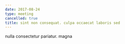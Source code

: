 ```yaml
---
date: 2017-08-24
type: meeting
cancelled: true
title: sint non consequat. culpa occaecat laboris sed
---
```

nulla consectetur pariatur. magna